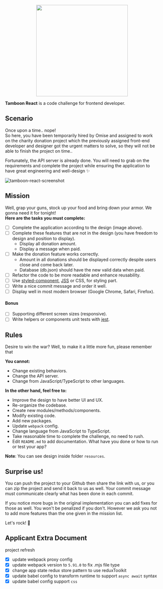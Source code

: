 <p align="center">
  <a href='https://www.omise.co'>
    <img src="https://cdn.omise.co/assets/omise-logo/omise-wordmark.png" width="300" />
  </a>
</p>

**Tamboon React** is a code challenge for frontend developer.

## Scenario

Once upon a time.. nope!  
So here, you have been temporarily hired by Omise and assigned to work on the charity donation project which the previously assigned front-end developer and designer got the urgent matters to solve, so they will not be able to finish the project on time..

Fortunately, the API server is already done. You will need to grab on the requirements and complete the project while ensuring the application to have great engineering and well-design ✨

![tamboon-react-screenshot](https://git.omise.co/storage/user/56/files/b407c6c4-ad09-11e7-8792-dc5b468333df)

## Mission

Well, grap your guns, stock up your food and bring down your armor. We gonna need it for tonight!  
**Here are the tasks you must complete:**

- [ ] Complete the application according to the design (image above).
- [ ] Complete these features that are not in the design (you have freedom to design and position to display).
  - Display all donation amount.
  - Display a message when paid.
- [ ] Make the donation feature works correctly.
  - Amount in all donations should be displayed correctly despite users close and come back later.
  - Database (db.json) should have the new valid data when paid.
- [ ] Refactor the code to be more readable and enhance reusability.
- [ ] Use [styled-component](https://www.styled-components.com/), [JSS](https://cssinjs.org/) or CSS, for styling part.
- [ ] Write a nice commit message and order it well.
- [ ] Display well in most modern browser (Google Chrome, Safari, Firefox).

#### Bonus

- [ ] Supporting different screen sizes (responsive).
- [ ] Write helpers or components unit tests with [jest](https://facebook.github.io/jest/).

## Rules

Desire to win the war? Well, to make it a little more fun, please remember that

**You cannot:**

- Change existing behaviors.
- Change the API server.
- Change from JavaScript/TypeScript to other languages.

**In the other hand, feel free to:**

- Improve the design to have better UI and UX.
- Re-organize the codebase.
- Create new modules/methods/components.
- Modify existing code.
- Add new packages.
- Update `webpack` config.
- Change language from JavaScript to TypeScript.
- Take reasonable time to complete the challenge, no need to rush.
- Edit `README.md` to add documentation. What have you done or how to run or test your app?

**Note**: You can see design inside folder `resources`.

## Surprise us!

You can push the project to your Github then share the link with us, or you can zip the project and send it back to us as well. Your commit message must communicate clearly what has been done in each commit.

If you notice more bugs in the original implementation you can add fixes for those as well. You won't be penalized if you don't. However we ask you not to add more features than the one given in the mission list.

Let's rock! :metal:

## Applicant Extra Document

project refresh

- [x] update webpack proxy config
- [x] update webpack version to `5.91.0` to fix .mjs file type
- [x] change app state redux store pattern to use reduxToolkit
- [x] update babel config to transform runtime to support `async await` syntax
- [x] update babel config support `css`
